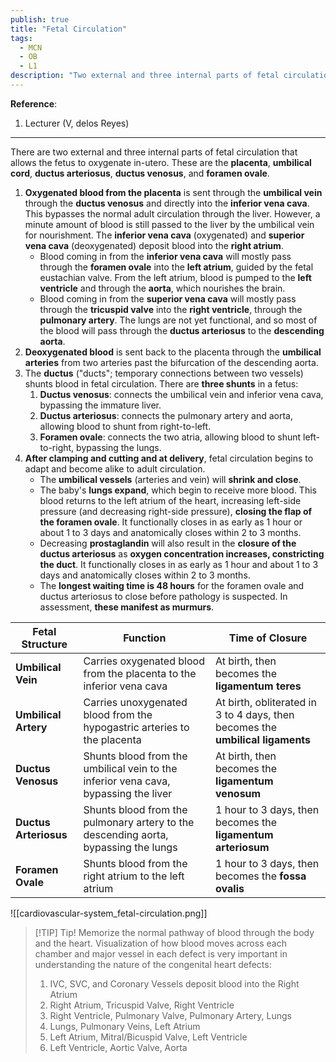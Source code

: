 ```yaml
---
publish: true
title: "Fetal Circulation"
tags:
  - MCN
  - OB
  - L1
description: "Two external and three internal parts of fetal circulation that allows the fetus to oxygenate in-utero. These are the placenta, umbilical cord, ductus arteriosus, ductus venosus, and the foramen ovale."
---
```

**Reference**:
1. Lecturer (V, delos Reyes)

___

There are two external and three internal parts of fetal circulation that allows the fetus to oxygenate in-utero. These are the **placenta**, **umbilical cord**, **ductus arteriosus**, **ductus venosus**, and **foramen ovale**.
1. **Oxygenated blood from the placenta** is sent through the **umbilical vein** through the **ductus venosus** and directly into the **inferior vena cava**. This bypasses the normal adult circulation through the liver. However, a minute amount of blood is still passed to the liver by the umbilical vein for nourishment. The **inferior vena cava** (oxygenated) and **superior vena cava** (deoxygenated) deposit blood into the **right atrium**.
	- Blood coming in from the **inferior vena cava** will mostly pass through the **foramen ovale** into the **left atrium**, guided by the fetal eustachian valve. From the left atrium, blood is pumped to the **left ventricle** and through the **aorta**, which nourishes the brain.
	- Blood coming in from the **superior vena cava** will mostly pass through the **tricuspid valve** into the **right ventricle**, through the **pulmonary artery**. The lungs are not yet functional, and so most of the blood will pass through the **ductus arteriosus** to the **descending aorta**.
2. **Deoxygenated blood** is sent back to the placenta through the **umbilical arteries** from two arteries past the bifurcation of the descending aorta.
3. The **ductus** ("ducts"; temporary connections between two vessels) shunts blood in fetal circulation. There are **three shunts** in a fetus:
	1. **Ductus venosus**: connects the umbilical vein and inferior vena cava, bypassing the immature liver.
	2. **Ductus arteriosus**: connects the pulmonary artery and aorta, allowing blood to shunt from right-to-left.
	3. **Foramen ovale**: connects the two atria, allowing blood to shunt left-to-right, bypassing the lungs.
4. **After clamping and cutting and at delivery**, fetal circulation begins to adapt and become alike to adult circulation.
	- The **umbilical vessels** (arteries and vein) will **shrink and close**.
	- The baby's **lungs expand**, which begin to receive more blood. This blood returns to the left atrium of the heart, increasing left-side pressure (and decreasing right-side pressure), **closing the flap of the foramen ovale**. It functionally closes in as early as 1 hour or about 1 to 3 days and anatomically closes within 2 to 3 months.
	- Decreasing **prostaglandin** will also result in the **closure of the ductus arteriosus** as **oxygen concentration increases, constricting the duct**. It functionally closes in as early as 1 hour and about 1 to 3 days and anatomically closes within 2 to 3 months.
	- The **longest waiting time is 48 hours** for the foramen ovale and ductus arteriosus to close before pathology is suspected. In assessment, **these manifest as murmurs**.

| Fetal Structure       | Function                                                                            | Time of Closure                                                                |
| --------------------- | ----------------------------------------------------------------------------------- | ------------------------------------------------------------------------------ |
| **Umbilical Vein**    | Carries oxygenated blood from the placenta to the inferior vena cava                | At birth, then becomes the **ligamentum teres**                                |
| **Umbilical Artery**  | Carries unoxygenated blood from the hypogastric arteries to the placenta            | At birth, obliterated in 3 to 4 days, then becomes the **umbilical ligaments** |
| **Ductus Venosus**    | Shunts blood from the umbilical vein to the inferior vena cava, bypassing the liver | At birth, then becomes the **ligamentum venosum**                              |
| **Ductus Arteriosus** | Shunts blood from the pulmonary artery to the descending aorta, bypassing the lungs | 1 hour to 3 days, then becomes the **ligamentum arteriosum**                   |
| **Foramen Ovale**     | Shunts blood from the right atrium to the left atrium                               | 1 hour to 3 days, then becomes the **fossa ovalis**                            |

![[cardiovascular-system_fetal-circulation.png]]

>[!TIP] Tip!
>Memorize the normal pathway of blood through the body and the heart. Visualization of how blood moves across each chamber and major vessel in each defect is very important in understanding the nature of the congenital heart defects:
>1. IVC, SVC, and Coronary Vessels deposit blood into the Right Atrium
>2. Right Atrium, Tricuspid Valve, Right Ventricle
>3. Right Ventricle, Pulmonary Valve, Pulmonary Artery, Lungs
>4. Lungs, Pulmonary Veins, Left Atrium
>5. Left Atrium, Mitral/Bicuspid Valve, Left Ventricle
>6. Left Ventricle, Aortic Valve, Aorta
